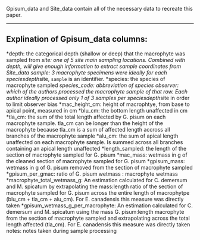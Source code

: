 Gpisum_data and Site_data contain all of the necessary data to recreate this paper.

---

## Explination of Gpisum_data columns:
*depth:	the categorical depth (shallow or deep) that the macrophyte was sampled from
*site: one of 5 site main sampling locations. Combined with depth, will give enough information to extract sample coordinates from Site_data
*sample: 3 macrophyte specimens were ideally for each species*depth*site, `sample` is an identifier.
*species: the species of macrophyte sampled
*species_code: abbreviation of species
*observer: which of the authors processed the macrophyte sample of that row. Each author ideally processed only 1 of 3 samples per species*depth*site in order to limit observer bias
*mac_height_cm: height of macrophtye, from base to apical point, measured in cm
*blu_cm: the bottom length unaffected in cm
*tla_cm: the sum of the total length affected by G. pisum on each macrophyte sample. tla_cm can be longer than the height of the macrophyte because tla_cm is a sum of affected length accross all branches of the macrophyte sample
*alu_cm: the sum of apical length unaffected on each macrophyte sample. Is summed across all branches containing an apical length unaffected
*length_sampled: the length of the section of macrophyte sampled for G. pisum
*mac_mass: wetmass in g of the cleaned section of macrophyte sampled for G. pisum
*gpisum_mass: wetmass in g of G. pisum removed from the section of macrophyte sampled
*gpisum_per_gmac: ratio of G. pisum wetmass : macrophyte wetmass
*macrophyte_total_wetmass_g: An estimation calculated for C. demersum and M. spicatum by extrapolating the mass:length ratio of the section of macrophyte sampled for G. pisum across the entire length of macrophytpe (blu_cm + tla_cm + alu_cm). For E. canadensis this measure was directly taken
*gpisum_wetmass_g_per_macrophyte: An estimation calculated for C. demersum and M. spicatum using the mass G. pisum:length macrophyte from the section of macrophyte sampled and extrapolating across the total length affected (tla_cm). For E. canadensis this measure was directly taken
notes: notes taken during sample processing


